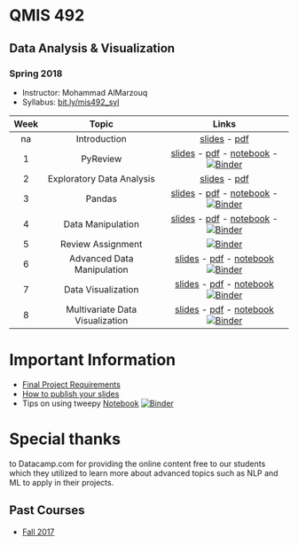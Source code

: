 # QMIS 492
## Data Analysis & Visualization
### Spring 2018

- Instructor: Mohammad AlMarzouq
- Syllabus: [bit.ly/mis492_syl](http://bit.ly/mis492_syl)

|Week | Topic        | Links  |
| :---: | :-------------: |:-------------:|
| na | Introduction     | [slides](http://qmisr.github.io/mis492/spring2018/intro.slides.html) -  [pdf](http://qmisr.github.io/mis492/spring2018/intro.pdf)  
| 1 | PyReview| [slides](http://qmisr.github.io/mis492/spring2018/week1.slides.html) -  [pdf](http://qmisr.github.io/mis492/spring2018/week1.pdf) -  [notebook](http://qmisr.github.io/mis492/spring2018/week1.ipynb) - [![Binder](https://mybinder.org/badge.svg)](https://mybinder.org/v2/gh/qmisr/mis492/master?filepath=spring2018/week1.ipynb)
| 2 | Exploratory Data Analysis | [slides](http://qmisr.github.io/mis492/spring2018/week2.slides.html) -  [pdf](http://qmisr.github.io/mis492/spring2018/week2.pdf)
| 3 | Pandas | [slides](http://qmisr.github.io/mis492/spring2018/week3.slides.html) -  [pdf](http://qmisr.github.io/mis492/spring2018/week3.pdf) -  [notebook](http://qmisr.github.io/mis492/spring2018/week3.ipynb) - [![Binder](https://mybinder.org/badge.svg)](https://mybinder.org/v2/gh/qmisr/mis492/master?filepath=spring2018/week3.ipynb)
| 4 | Data Manipulation | [slides](http://qmisr.github.io/mis492/spring2018/week4.slides.html) -  [pdf](http://qmisr.github.io/mis492/spring2018/week4.pdf) -  [notebook](http://qmisr.github.io/mis492/spring2018/week4.ipynb) - [![Binder](https://mybinder.org/badge.svg)](https://mybinder.org/v2/gh/qmisr/mis492/master?filepath=spring2018/week4.ipynb)
| 5 | Review Assignment |  [![Binder](https://mybinder.org/badge.svg)](https://mybinder.org/v2/gh/qmisr/mis492/master?filepath=spring2018/week5_hw.ipynb)|
| 6 | Advanced Data Manipulation | [slides](http://qmisr.github.io/mis492/spring2018/week5.slides.html) -  [pdf](http://qmisr.github.io/mis492/spring2018/week5.pdf) -  [notebook](http://qmisr.github.io/mis492/spring2018/week5.ipynb) [![Binder](https://mybinder.org/badge.svg)](https://mybinder.org/v2/gh/qmisr/mis492/master?filepath=spring2018/week5.ipynb)|
| 7 | Data Visualization | [slides](http://qmisr.github.io/mis492/spring2018/week6.slides.html) -  [pdf](http://qmisr.github.io/mis492/spring2018/week6.pdf) -  [notebook](http://qmisr.github.io/mis492/spring2018/week6.ipynb) [![Binder](https://mybinder.org/badge.svg)](https://mybinder.org/v2/gh/qmisr/mis492/master?filepath=spring2018/week6.ipynb)|
| 8 | Multivariate Data Visualization | [slides](http://qmisr.github.io/mis492/spring2018/week7.slides.html) -  [pdf](http://qmisr.github.io/mis492/spring2018/week7.pdf) -  [notebook](http://qmisr.github.io/mis492/spring2018/week7.ipynb) [![Binder](https://mybinder.org/badge.svg)](https://mybinder.org/v2/gh/qmisr/mis492/master?filepath=spring2018/week7.ipynb)|

# Important Information
- [Final Project Requirements](https://docs.google.com/document/d/1vAZZEyWVb0oAQ31c-8USyug_bGppjEJchA9mk5Q4TYg/edit?usp=sharing)
- [How to publish your slides](http://qmisr.github.io/mis492/spring2018/slides.pdf)
- Tips on using tweepy [Notebook](http://qmisr.github.io/mis492/spring2018/tweeps_tips.ipynb) [![Binder](https://mybinder.org/badge.svg)](https://mybinder.org/v2/gh/qmisr/mis492/master?filepath=spring2018/tweeps_tips.ipynb)

# Special thanks
to Datacamp.com for providing the online content free to our students which they utilized to learn more about advanced topics such as NLP and ML to apply in their projects.

## Past Courses
- [Fall 2017](http://qmisr.github.io/mis492/fall2017.html)
